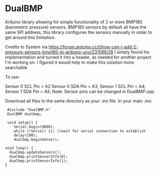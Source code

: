 # DualBMP
Arduino library allowing for simple functionality of 2 or more BMP180 (barometric pressure) sensors. BMP180 sensors by default all have  the same SPI address, this library configures the sensors manually in order to get around this limitation.

Credits to System via https://forum.arduino.cc/t/how-can-i-add-2-pressure-sensors-bmp180-to-arduino-uno/231589/26
I simply found his implementation and turned it into a header, as needed for another project I'm working on. I figured it would help to make this solution more searchable.

To use:

Sensor 0 SCL Pin = A2
Sensor 0 SDA Pin = A3;
Sensor 1 SCL Pin = A4;
Sensor 1 SDA Pin = A5;
Note: Sensor pins can be changed in DualBMP.cpp.

Download all files to the same directory as your .ino file.
In your main .ino:

     #include "DualBMP.h"
     DualBMP dualbmp;
     
     void setup() {
        Serial.begin(9600);
        while (!Serial) {}; //wait for serial connection to establish
        delay(100);
        dualbmp.beginSense();
        
    void loop() {
      dualbmp.updateSensors();
      dualbmp.printSensorInfo(0);
      dualbmp.printSensorInfo(1);
    }
